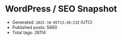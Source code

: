 # WordPress / SEO Snapshot

- Generated: `2025-10-05T13:30:23Z` (UTC)
- Published posts: 5660
- Total tags: 26114

